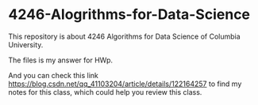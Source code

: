 # 4246-Alogrithms-for-Data-Science
This repository is about 4246 Algorithms for Data Science of Columbia University.

The files is my answer for HWp.

And you can check this link https://blog.csdn.net/qq_41103204/article/details/122164257 to find my notes for this class, which could help you review this class.
